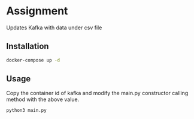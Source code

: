 # Assignment

Updates Kafka with data under csv file

## Installation



```bash
docker-compose up -d
```

## Usage
Copy the container id of kafka and modify the main.py constructor calling method with the above value.

```bash 
python3 main.py
```
